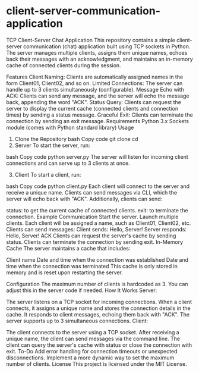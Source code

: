 # client-server-communication-application
TCP Client-Server Chat Application
This repository contains a simple client-server communication (chat) application built using TCP sockets in Python. The server manages multiple clients, assigns them unique names, echoes back their messages with an acknowledgment, and maintains an in-memory cache of connected clients during the session.

Features
Client Naming: Clients are automatically assigned names in the form Client01, Client02, and so on.
Limited Connections: The server can handle up to 3 clients simultaneously (configurable).
Message Echo with ACK: Clients can send any message, and the server will echo the message back, appending the word "ACK".
Status Query: Clients can request the server to display the current cache (connected clients and connection times) by sending a status message.
Graceful Exit: Clients can terminate the connection by sending an exit message.
Requirements
Python 3.x
Sockets module (comes with Python standard library)
Usage
1. Clone the Repository
bash
Copy code
git clone <repository-url>
cd <repository-folder>
2. Server
To start the server, run:

bash
Copy code
python server.py
The server will listen for incoming client connections and can serve up to 3 clients at once.

3. Client
To start a client, run:

bash
Copy code
python client.py
Each client will connect to the server and receive a unique name. Clients can send messages via CLI, which the server will echo back with "ACK". Additionally, clients can send:

status: to get the current cache of connected clients.
exit: to terminate the connection.
Example Communication
Start the server.
Launch multiple clients.
Each client will be assigned a name, such as Client01, Client02, etc.
Clients can send messages:
Client sends: Hello, Server!
Server responds: Hello, Server! ACK
Clients can request the server's cache by sending status.
Clients can terminate the connection by sending exit.
In-Memory Cache
The server maintains a cache that includes:

Client name
Date and time when the connection was established
Date and time when the connection was terminated
This cache is only stored in memory and is reset upon restarting the server.

Configuration
The maximum number of clients is hardcoded as 3. You can adjust this in the server code if needed.
How It Works
Server:

The server listens on a TCP socket for incoming connections.
When a client connects, it assigns a unique name and stores the connection details in the cache.
It responds to client messages, echoing them back with "ACK".
The server supports up to 3 simultaneous connections.
Client:

The client connects to the server using a TCP socket.
After receiving a unique name, the client can send messages via the command line.
The client can query the server's cache with status or close the connection with exit.
To-Do
 Add error handling for connection timeouts or unexpected disconnections.
 Implement a more dynamic way to set the maximum number of clients.
License
This project is licensed under the MIT License.

